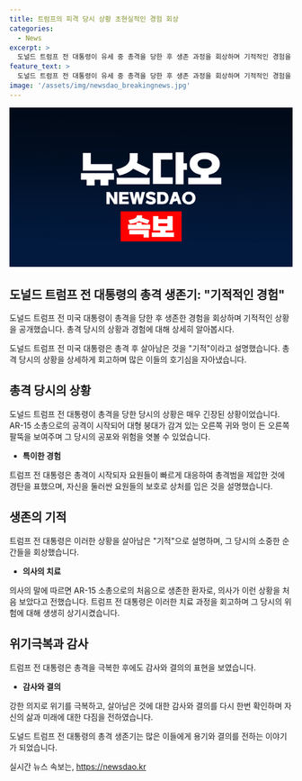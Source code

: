 ```yaml
---
title: 트럼프의 피격 당시 상황 초현실적인 경험 회상
categories:
  - News
excerpt: >
  도널드 트럼프 전 대통령이 유세 중 총격을 당한 후 생존 과정을 회상하며 기적적인 경험을 전했다. 의사는 그의 생존을 기적으로 표현했고, 전 대통령은 총격 당시의 상황을 상세히 설명했다. 그는 요원들의 희생과 용맹을 강조하며 총격 당시의 모습을 공개했다. 트럼프 전 대통령은 상처를 자신의 신발이 벗겨지는 것과 연결짓고, 생존한 것을 신의 가호로 생각했다. 또한, 총격 후 첫 TV토론의 중요성에 대해 언급했다. (단어 수: 131)
feature_text: >
  도널드 트럼프 전 대통령이 유세 중 총격을 당한 후 생존 과정을 회상하며 기적적인 경험을 전했다. 의사는 그의 생존을 기적으로 표현했고, 전 대통령은 총격 당시의 상황을 상세히 설명했다. 그는 요원들의 희생과 용맹을 강조하며 총격 당시의 모습을 공개했다. 트럼프 전 대통령은 상처를 자신의 신발이 벗겨지는 것과 연결짓고, 생존한 것을 신의 가호로 생각했다. 또한, 총격 후 첫 TV토론의 중요성에 대해 언급했다. (단어 수: 131)
image: '/assets/img/newsdao_breakingnews.jpg'
---
```


<p><img src="/assets/img/newsdao_breakingnews.jpg" alt="implanttips 속보" /></p>

<h2 data-ke-size="size26">도널드 트럼프 전 대통령의 총격 생존기: "기적적인 경험"</h2>

<p>도널드 트럼프 전 미국 대통령이 총격을 당한 후 생존한 경험을 회상하며 기적적인 상황을 공개했습니다. 총격 당시의 상황과 경험에 대해 상세히 알아봅시다.</p>

<p data-ke-size="size16">도널드 트럼프 전 미국 대통령은 총격 후 살아남은 것을 "기적"이라고 설명했습니다. 총격 당시의 상황을 상세하게 회고하며 많은 이들의 호기심을 자아냈습니다.</p>

<h2 data-ke-size="size26">총격 당시의 상황</h2>

<p>도널드 트럼프 전 대통령이 총격을 당한 당시의 상황은 매우 긴장된 상황이었습니다. AR-15 소총으로의 공격이 시작되어 대형 붕대가 감겨 있는 오른쪽 귀와 멍이 든 오른쪽 팔뚝을 보여주며 그 당시의 공포와 위험을 엿볼 수 있었습니다.</p>

<ul>
<li><b>특이한 경험</b></li>
</ul>

<p data-ke-size="size16">트럼프 전 대통령은 총격이 시작되자 요원들이 빠르게 대응하여 총격범을 제압한 것에 경탄을 표했으며, 자신을 둘러싼 요원들의 보호로 상처를 입은 것을 설명했습니다.</p>

<h2 data-ke-size="size26">생존의 기적</h2>

<p>트럼프 전 대통령은 이러한 상황을 살아남은 "기적"으로 설명하며, 그 당시의 소중한 순간들을 회상했습니다.</p>

<ul>
<li><b>의사의 치료</b></li>
</ul>

<p data-ke-size="size16">의사의 말에 따르면 AR-15 소총으로의 처음으로 생존한 환자로, 의사가 이런 상황을 처음 보았다고 전했습니다. 트럼프 전 대통령은 이러한 치료 과정을 회고하며 그 당시의 위험에 대해 생생히 상기시켰습니다.</p>

<h2 data-ke-size="size26">위기극복과 감사</h2>

<p>트럼프 전 대통령은 총격을 극복한 후에도 감사와 결의의 표현을 보였습니다.</p>

<ul>
<li><b>감사와 결의</b></li>
</ul>

<p data-ke-size="size16">강한 의지로 위기를 극복하고, 살아남은 것에 대한 감사와 결의를 다시 한번 확인하며 자신의 삶과 미래에 대한 다짐을 전하였습니다.</p>

<p>도널드 트럼프 전 대통령의 총격 생존기는 많은 이들에게 용기와 결의를 전하는 이야기가 되었습니다.</p>
실시간 뉴스 속보는, <a href="https://newsdao.kr" rel="dofollow">https://newsdao.kr</a>


